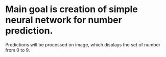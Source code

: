 # Main goal is creation of simple neural network for number prediction.
Predictions will be processed on image, which displays the set of number from 0 to 9.

